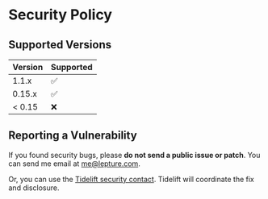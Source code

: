# Security Policy

## Supported Versions

| Version | Supported          |
| ------- | ------------------ |
| 1.1.x   | :white_check_mark: |
| 0.15.x  | :white_check_mark: |
| < 0.15  | :x:                |

## Reporting a Vulnerability

If you found security bugs, please **do not send a public issue or patch**.
You can send me email at <me@lepture.com>.

Or, you can use the [Tidelift security contact](https://tidelift.com/security).
Tidelift will coordinate the fix and disclosure.
